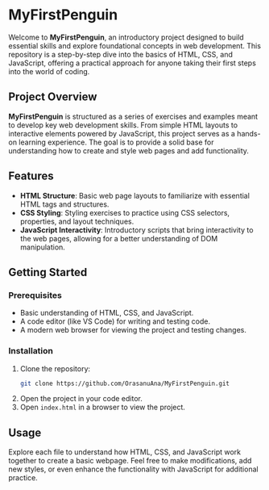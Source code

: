 # MyFirstPenguin

Welcome to **MyFirstPenguin**, an introductory project designed to build essential skills and explore foundational concepts in web development. This repository is a step-by-step dive into the basics of HTML, CSS, and JavaScript, offering a practical approach for anyone taking their first steps into the world of coding. 

## Project Overview

**MyFirstPenguin** is structured as a series of exercises and examples meant to develop key web development skills. From simple HTML layouts to interactive elements powered by JavaScript, this project serves as a hands-on learning experience. The goal is to provide a solid base for understanding how to create and style web pages and add functionality.

## Features

- **HTML Structure**: Basic web page layouts to familiarize with essential HTML tags and structures.
- **CSS Styling**: Styling exercises to practice using CSS selectors, properties, and layout techniques.
- **JavaScript Interactivity**: Introductory scripts that bring interactivity to the web pages, allowing for a better understanding of DOM manipulation.

## Getting Started

### Prerequisites

- Basic understanding of HTML, CSS, and JavaScript.
- A code editor (like VS Code) for writing and testing code.
- A modern web browser for viewing the project and testing changes.

### Installation

1. Clone the repository:
   ```bash
   git clone https://github.com/OrasanuAna/MyFirstPenguin.git
   ```
2. Open the project in your code editor.
3. Open `index.html` in a browser to view the project.

## Usage

Explore each file to understand how HTML, CSS, and JavaScript work together to create a basic webpage. Feel free to make modifications, add new styles, or even enhance the functionality with JavaScript for additional practice.

